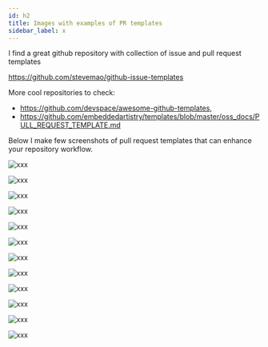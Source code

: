```yaml
---
id: h2
title: Images with examples of PR templates
sidebar_label: x
---
```


I find a great github repository with collection of issue and pull request templates

https://github.com/stevemao/github-issue-templates

More cool repositories to check:
- https://github.com/devspace/awesome-github-templates,
- https://github.com/embeddedartistry/templates/blob/master/oss_docs/PULL_REQUEST_TEMPLATE.md

Below I make few screenshots of pull request templates that can enhance your repository workflow.




![xxx](https://raw.githubusercontent.com/ChickenKyiv/awesome-git-article/master/img/PR/template/bugs-pr1.png)




![xxx](https://raw.githubusercontent.com/ChickenKyiv/awesome-git-article/master/img/PR/template/bugs-pr-raw.png)



![xxx](https://raw.githubusercontent.com/ChickenKyiv/awesome-git-article/master/img/PR/template/pr-checklist1.png)



![xxx](https://raw.githubusercontent.com/ChickenKyiv/awesome-git-article/master/img/PR/template/pr-checklist2.png)



![xxx](https://raw.githubusercontent.com/ChickenKyiv/awesome-git-article/master/img/PR/template/pr-conversation1.png)



![xxx](https://raw.githubusercontent.com/ChickenKyiv/awesome-git-article/master/img/PR/template/pr-conversation2.png)



![xxx](https://raw.githubusercontent.com/ChickenKyiv/awesome-git-article/master/img/PR/template/pr-questions1.png)



![xxx](https://raw.githubusercontent.com/ChickenKyiv/awesome-git-article/master/img/PR/template/pr-questions2.png)



![xxx](https://raw.githubusercontent.com/ChickenKyiv/awesome-git-article/master/img/PR/template/pr-template1.png)



![xxx](https://raw.githubusercontent.com/ChickenKyiv/awesome-git-article/master/img/PR/template/pr-template2.png)


![xxx](https://raw.githubusercontent.com/ChickenKyiv/awesome-git-article/master/img/PR/template/pr-steps1.png)


![xxx](https://raw.githubusercontent.com/ChickenKyiv/awesome-git-article/master/img/PR/template/pr-steps2.png)